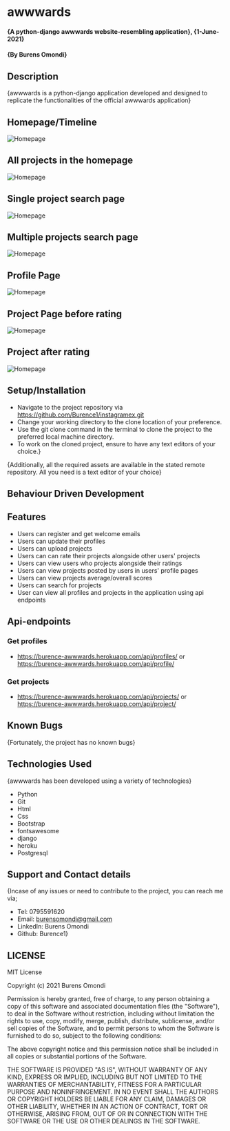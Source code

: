 # awwwards
#### {A python-django awwwards website-resembling application}, {1-June-2021}
#### {By Burens Omondi}
## Description
{awwwards is a python-django application developed and designed to replicate the functionalities of the official awwwards application}

## Homepage/Timeline
<img src="./static/images/home.png"
     alt="Homepage"
     style="float: center; margin-right: 10px;" />

## All projects in the homepage
<img src="./static/images/allprojects.png"
     alt="Homepage"
     style="float: center; margin-right: 10px;" />

## Single project search page
<img src="./static/images/search.png"
     alt="Homepage"
     style="float: center; margin-right: 10px;" />

## Multiple projects search page
<img src="./static/images/multi-search.png"
     alt="Homepage"
     style="float: center; margin-right: 10px;" />

## Profile Page
<img src="./static/images/profile.png"
     alt="Homepage"
     style="float: center; margin-right: 10px;" />

## Project Page before rating
<img src="./static/images/project.png"
     alt="Homepage"
     style="float: center; margin-right: 10px;" />

## Project after rating
<img src="./static/images/project3.png"
     alt="Homepage"
     style="float: center; margin-right: 10px;" />

## Setup/Installation
* Navigate to the project repository via https://github.com/Burence1/instagramex.git
* Change your working directory to the clone location of your preference.
* Use the git clone command in the terminal to clone the project to the preferred local machine directory.
* To work on the cloned project, ensure to have any text editors of your choice.}

{Additionally, all the required assets are available in the stated remote repository. All you need is a text editor of your choice}

## Behaviour Driven Development
## Features
* Users can register and get welcome emails 
* Users can update their profiles
* Users can upload projects
* Users can can rate their projects alongside other users' projects
* Users can view users who projects alongside their ratings
* Users can view projects posted by users in users' profile pages
* Users can view projects average/overall scores
* Users can search for projects
* User can view all profiles and projects in the application using api endpoints

## Api-endpoints
### Get profiles
* https://burence-awwwards.herokuapp.com/api/profiles/ or https://burence-awwwards.herokuapp.com/api/profile/

### Get projects
* https://burence-awwwards.herokuapp.com/api/projects/ or https://burence-awwwards.herokuapp.com/api/project/

## Known Bugs
{Fortunately, the project has no known bugs}

## Technologies Used
{awwwards has been developed using a variety of technologies}

* Python
* Git
* Html
* Css
* Bootstrap
* fontsawesome
* django
* heroku
* Postgresql

## Support and Contact details
{Incase of any issues or need to contribute to the project, you can reach me via;
 * Tel: 0795591620
 * Email: burensomondi@gmail.com
 * LinkedIn: Burens Omondi
 * Github: Burence1}

## LICENSE

MIT License

Copyright (c) 2021 Burens Omondi

Permission is hereby granted, free of charge, to any person obtaining a copy
of this software and associated documentation files (the "Software"), to deal
in the Software without restriction, including without limitation the rights
to use, copy, modify, merge, publish, distribute, sublicense, and/or sell
copies of the Software, and to permit persons to whom the Software is
furnished to do so, subject to the following conditions:

The above copyright notice and this permission notice shall be included in all
copies or substantial portions of the Software.

THE SOFTWARE IS PROVIDED "AS IS", WITHOUT WARRANTY OF ANY KIND, EXPRESS OR
IMPLIED, INCLUDING BUT NOT LIMITED TO THE WARRANTIES OF MERCHANTABILITY,
FITNESS FOR A PARTICULAR PURPOSE AND NONINFRINGEMENT. IN NO EVENT SHALL THE
AUTHORS OR COPYRIGHT HOLDERS BE LIABLE FOR ANY CLAIM, DAMAGES OR OTHER
LIABILITY, WHETHER IN AN ACTION OF CONTRACT, TORT OR OTHERWISE, ARISING FROM,
OUT OF OR IN CONNECTION WITH THE SOFTWARE OR THE USE OR OTHER DEALINGS IN THE
SOFTWARE.